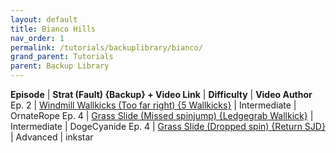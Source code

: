 ```yaml
---
layout: default
title: Bianco Hills
nav_order: 1
permalink: /tutorials/backuplibrary/bianco/
grand_parent: Tutorials
parent: Backup Library
---
```

**Episode** | **Strat (Fault) {Backup} + Video Link** | **Difficulty** | **Video Author**  
Ep. 2 | [Windmill Wallkicks (Too far right) {5 Wallkicks}](https://youtu.be/73Lk2Hbbt8Q) | Intermediate | OrnateRope
Ep. 4 | [Grass Slide (Missed spinjump) {Ledgegrab Wallkick}](https://youtu.be/FZhpUdRZYhA) | Intermediate | DogeCyanide
Ep. 4 | [Grass Slide (Dropped spin) {Return SJD}](https://youtu.be/N4p15gsYz-4) | Advanced | inkstar
